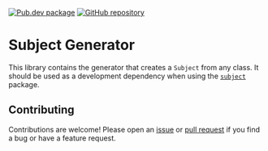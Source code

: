 [![Pub.dev package](https://img.shields.io/badge/pub.dev-subject__gen-blue?logo=dart)](https://pub.dev/packages/subject_gen)
[![GitHub repository](https://img.shields.io/badge/GitHub-ObserverPattern--dart-blue?logo=github)](https://github.com/DrafaKiller/ObserverPattern-dart/tree/main/packages/subject_gen)

# Subject Generator

This library contains the generator that creates a `Subject` from any class.
It should be used as a development dependency when using the [`subject`](https://pub.dev/packages/subject) package.

## Contributing

Contributions are welcome! Please open an [issue](https://github.com/DrafaKiller/ObserverPattern-dart/issues) or [pull request](https://github.com/DrafaKiller/ObserverPattern-dart/pulls) if you find a bug or have a feature request.
